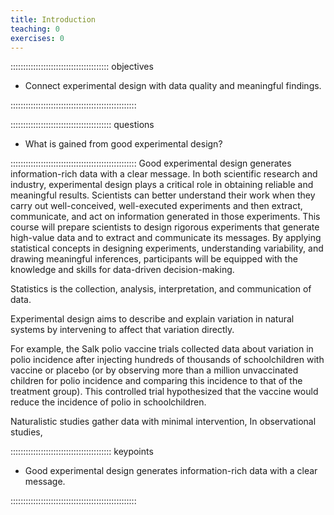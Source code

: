 ```yaml
---
title: Introduction
teaching: 0
exercises: 0
---
```


::::::::::::::::::::::::::::::::::::::: objectives

- Connect experimental design with data quality and meaningful findings.

::::::::::::::::::::::::::::::::::::::::::::::::::

:::::::::::::::::::::::::::::::::::::::: questions

- What is gained from good experimental design?

::::::::::::::::::::::::::::::::::::::::::::::::::
Good experimental design generates information-rich data with a clear message. 
In both scientific research and industry, experimental design plays a critical 
role in obtaining reliable and meaningful results. Scientists can better 
understand their work when they carry out well-conceived, well-executed 
experiments and then extract, communicate, and act on information generated in 
those experiments. This course will prepare scientists to design rigorous 
experiments that generate high-value data and to extract and communicate its 
messages. By applying statistical concepts in designing experiments, 
understanding variability, and drawing meaningful inferences, participants will
be equipped with the knowledge and skills for data-driven decision-making.

Statistics is the collection, analysis, interpretation, and communication of
data. 

Experimental design aims to describe and explain variation in natural systems by
intervening to affect that variation directly. 

 For example, the Salk polio vaccine trials
collected data about variation in polio incidence after injecting hundreds of 
thousands of schoolchildren with vaccine or placebo (or by observing more than a
million unvaccinated children for polio incidence and comparing this incidence
to that of the treatment group). This controlled trial hypothesized that the
vaccine would reduce the incidence of polio in schoolchildren.

Naturalistic studies gather data with minimal intervention, 
In observational studies, 

:::::::::::::::::::::::::::::::::::::::: keypoints

- Good experimental design generates information-rich data with a clear message.

::::::::::::::::::::::::::::::::::::::::::::::::::


